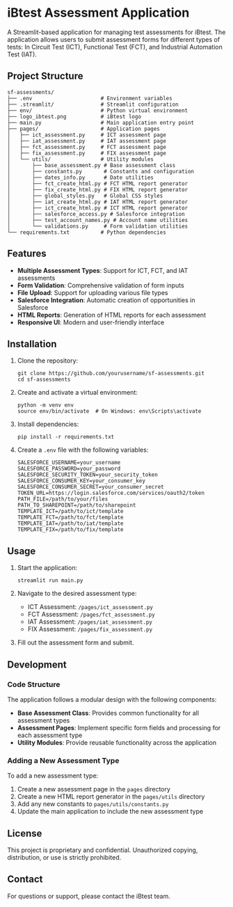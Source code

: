 # iBtest Assessment Application

A Streamlit-based application for managing test assessments for iBtest. The application allows users to submit assessment forms for different types of tests: In Circuit Test (ICT), Functional Test (FCT), and Industrial Automation Test (IAT).

## Project Structure

```
sf-assessments/
├── .env                      # Environment variables
├── .streamlit/               # Streamlit configuration
├── env/                      # Python virtual environment
├── logo_ibtest.png           # iBtest logo
├── main.py                   # Main application entry point
├── pages/                    # Application pages
│   ├── ict_assessment.py     # ICT assessment page
│   ├── iat_assessment.py     # IAT assessment page
│   ├── fct_assessment.py     # FCT assessment page
│   ├── fix_assessment.py     # FIX assessment page
│   └── utils/                # Utility modules
│       ├── base_assessment.py # Base assessment class
│       ├── constants.py       # Constants and configuration
│       ├── dates_info.py      # Date utilities
│       ├── fct_create_html.py # FCT HTML report generator
│       ├── fix_create_html.py # FIX HTML report generator
│       ├── global_styles.py   # Global CSS styles
│       ├── iat_create_html.py # IAT HTML report generator
│       ├── ict_create_html.py # ICT HTML report generator
│       ├── salesforce_access.py # Salesforce integration
│       ├── test_account_names.py # Account name utilities
│       └── validations.py     # Form validation utilities
└── requirements.txt          # Python dependencies
```

## Features

- **Multiple Assessment Types**: Support for ICT, FCT, and IAT assessments
- **Form Validation**: Comprehensive validation of form inputs
- **File Upload**: Support for uploading various file types
- **Salesforce Integration**: Automatic creation of opportunities in Salesforce
- **HTML Reports**: Generation of HTML reports for each assessment
- **Responsive UI**: Modern and user-friendly interface

## Installation

1. Clone the repository:

   ```
   git clone https://github.com/yourusername/sf-assessments.git
   cd sf-assessments
   ```

2. Create and activate a virtual environment:

   ```
   python -m venv env
   source env/bin/activate  # On Windows: env\Scripts\activate
   ```

3. Install dependencies:

   ```
   pip install -r requirements.txt
   ```

4. Create a `.env` file with the following variables:
   ```
   SALESFORCE_USERNAME=your_username
   SALESFORCE_PASSWORD=your_password
   SALESFORCE_SECURITY_TOKEN=your_security_token
   SALESFORCE_CONSUMER_KEY=your_consumer_key
   SALESFORCE_CONSUMER_SECRET=your_consumer_secret
   TOKEN_URL=https://login.salesforce.com/services/oauth2/token
   PATH_FILE=/path/to/your/files
   PATH_TO_SHAREPOINT=/path/to/sharepoint
   TEMPLATE_ICT=/path/to/ict/template
   TEMPLATE_FCT=/path/to/fct/template
   TEMPLATE_IAT=/path/to/iat/template
   TEMPLATE_FIX=/path/to/fix/template
   ```

## Usage

1. Start the application:

   ```
   streamlit run main.py
   ```

2. Navigate to the desired assessment type:

   - ICT Assessment: `/pages/ict_assessment.py`
   - FCT Assessment: `/pages/fct_assessment.py`
   - IAT Assessment: `/pages/iat_assessment.py`
   - FIX Assessment: `/pages/fix_assessment.py`

3. Fill out the assessment form and submit.

## Development

### Code Structure

The application follows a modular design with the following components:

- **Base Assessment Class**: Provides common functionality for all assessment types
- **Assessment Pages**: Implement specific form fields and processing for each assessment type
- **Utility Modules**: Provide reusable functionality across the application

### Adding a New Assessment Type

To add a new assessment type:

1. Create a new assessment page in the `pages` directory
2. Create a new HTML report generator in the `pages/utils` directory
3. Add any new constants to `pages/utils/constants.py`
4. Update the main application to include the new assessment type

## License

This project is proprietary and confidential. Unauthorized copying, distribution, or use is strictly prohibited.

## Contact

For questions or support, please contact the iBtest team.
